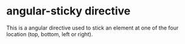 # angular-sticky directive

This is a angular directive used to stick an element at one of the four location (top, bottom, left or right).
